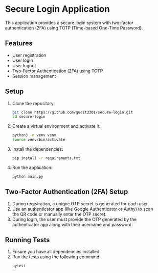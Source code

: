 # Secure Login Application

This application provides a secure login system with two-factor authentication (2FA) using TOTP (Time-based One-Time Password).

## Features

- User registration
- User login
- User logout
- Two-Factor Authentication (2FA) using TOTP
- Session management

## Setup

1. Clone the repository:
    ```bash
    git clone https://github.com/guest3301/secure-login.git
    cd secure-login
    ```

2. Create a virtual environment and activate it:
    ```bash
    python3 -m venv venv
    source venv/bin/activate
    ```

3. Install the dependencies:
    ```bash
    pip install -r requirements.txt
    ```

4. Run the application:
    ```bash
    python main.py
    ```

## Two-Factor Authentication (2FA) Setup

1. During registration, a unique OTP secret is generated for each user.
2. Use an authenticator app (like Google Authenticator or Authy) to scan the QR code or manually enter the OTP secret.
3. During login, the user must provide the OTP generated by the authenticator app along with their username and password.

## Running Tests

1. Ensure you have all dependencies installed.
2. Run the tests using the following command:
    ```bash
    pytest
    ```
